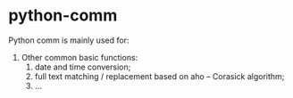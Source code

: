 # python-comm

Python comm is mainly used for:

1. Other common basic functions:
   1. date and time conversion;
   2. full text matching / replacement based on aho – Corasick algorithm;
   3. ...